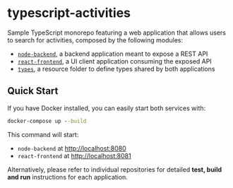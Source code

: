 # typescript-activities

Sample TypeScript monorepo featuring a web application that allows users to search for activities, composed by the following modules:

- [`node-backend`](./node-backend), a backend application meant to expose a REST API
- [`react-frontend`](./react-frontend), a UI client application consuming the exposed API
- [`types`](./types), a resource folder to define types shared by both applications

## Quick Start

If you have Docker installed, you can easily start both services with:

```cmd
docker-compose up --build
```

This command will start:

- `node-backend` at <http://localhost:8080>
- `react-frontend` at <http://localhost:8081>

Alternatively, please refer to individual repositories for detailed **test, build and run** instructions for each application.
